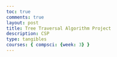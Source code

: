 ```yaml
---
toc: true
comments: true
layout: post
title: Tree Traversal Algorithm Project
description: CSP
type: tangibles
courses: { compsci: {week: 3} }
---
```

